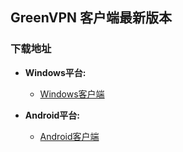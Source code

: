 ## GreenVPN 客户端最新版本
### 下载地址
- **Windows平台:**
  * [Windows客户端](https://raw.githubusercontent.com/newbreedlimited/greenvpn/master/GreenVPN_1.0.1.0.zip)

- **Android平台:**
  * [Android客户端](https://github.com/newbreedlimited/greenvpn/blob/master/green_1.0e_signed.apk?raw=true)

